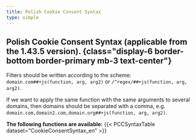 ```yaml
---
title: Polish Cookie Consent Syntax
type: simple
---
```

## Polish Cookie Consent Syntax (applicable from the 1.43.5 version). {class="display-6 border-bottom border-primary mb-3 text-center"}

Filters should be written according to the scheme: `domain.com##+js(function, arg, arg2)` or `/^regex/##+js(function, arg, arg2)`.

If we want to apply the same function with the same arguments to several domains, then domains should be separated with a comma, e.g. `domain.com,domain2.com,domain.org##+js(function, arg, arg2)`.

**The following functions are available:**
{{< PCCSyntaxTable dataset="CookieConsentSyntax_en" >}}

